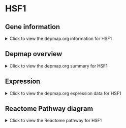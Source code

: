 <h1>HSF1</h1>

<h2>Gene information</h2>
<details>
  <summary>Click to view the depmap.org information for HSF1</summary>
  <p><a href="https://depmap.org/portal/gene/HSF1?tab=about" target="_BLANK">Open page in a new tab...</a></p>
  <iframe src="https://depmap.org/portal/gene/HSF1?tab=about" style="border:none;width:100%;height:800px"></iframe>
</details>

<h2>Depmap overview</h2>
<details>
  <summary>Click to view the depmap.org summary for HSF1</summary>
  <p><a href="https://depmap.org/portal/gene/HSF1?tab=overview" target="_BLANK">Open page in a new tab...</a></p>
  <iframe src="https://depmap.org/portal/gene/HSF1?tab=overview" style="border:none;width:100%;height:800px"></iframe>
</details>

<h2>Expression</h2>
<details>
  <summary>Click to view the depmap.org expression data for HSF1</summary>
  <p><a href="https://depmap.org/portal/gene/HSF1?tab=characterization" target="_BLANK">Open page in a new tab...</a></p>
  <iframe src="https://depmap.org/portal/gene/HSF1?tab=characterization" style="border:none;width:100%;height:800px"></iframe>
</details>



<h2>Reactome Pathway diagram</h2>
<details>
  <summary>Click to view the Reactome pathway for HSF1</summary>
  <p><a href="https://reactome.org/PathwayBrowser/#/R-HSA-3371571" target="_BLANK">Open page in a new tab...</a></p>
  <p>HSF1-dependent transactivation</p>
<iframe src="https://reactome.org/PathwayBrowser/#/R-HSA-3371571" style="border:none;width:100%;height:800px"></iframe>
</details>



